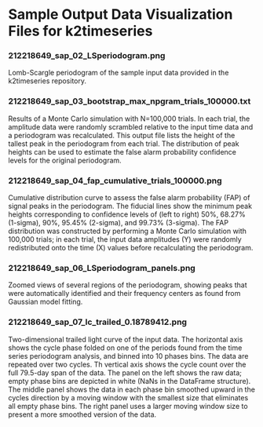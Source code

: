 # Sample Output Data Visualization Files for k2timeseries
		
### 212218649_sap_02_LSperiodogram.png
Lomb-Scargle periodogram of the sample input data provided in the k2timeseries repository.

### 212218649_sap_03_bootstrap_max_npgram_trials_100000.txt
Results of a Monte Carlo simulation with N=100,000 trials. In each trial, the amplitude data were randomly scrambled relative to the input time data and a periodogram was recalculated. This output file lists the height of the tallest peak in the periodogram from each trial. The distribution of peak heights can be used to estimate the false alarm probability confidence levels for the original periodogram.

### 212218649_sap_04_fap_cumulative_trials_100000.png
Cumulative distribution curve to assess the false alarm probability (FAP) of signal peaks in the periodogram. The fiducial lines show the minimum peak heights corresponding to confidence levels of (left to right) 50%, 68.27% (1-sigma), 90%, 95.45% (2-sigma), and 99.73% (3-sigma). The FAP distribution was constructed by performing a Monte Carlo simulation with 100,000 trials; in each trial, the input data amplitudes (Y) were randomly redistributed onto the time (X) values before recalculating the periodogram.

### 212218649_sap_06_LSperiodogram_panels.png
Zoomed views of several regions of the periodogram, showing peaks that were automatically identified and their frequency centers as found from Gaussian model fitting.

### 212218649_sap_07_lc_trailed_0.18789412.png
Two-dimensional trailed light curve of the input data. The horizontal axis shows the cycle phase folded on one of the periods found from the time series periodogram analysis, and binned into 10 phases bins. The data are repeated over two cycles. Th vertical axis shows the cycle count over the full 79.5-day span of the data. The panel on the left shows the raw data; empty phase bins are depicted in white (NaNs in the DataFrame structure). The middle panel shows the data in each phase bin smoothed upward in the cycles direction by a moving window with the smallest size that eliminates all empty phase bins. The right panel uses a larger moving window size to present a more smoothed version of the data.
